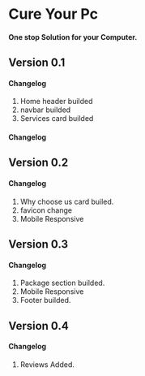 # Cure Your Pc

#### One stop Solution for your Computer.

## Version 0.1

#### Changelog

1. Home header builded
2. navbar builded
3. Services card builded

#### Changelog

## Version 0.2

#### Changelog

1. Why choose us card builed.
2. favicon change
3. Mobile Responsive

## Version 0.3

#### Changelog

1. Package section builded.
2. Mobile Responsive
3. Footer builded.

## Version 0.4

#### Changelog

1. Reviews Added.
